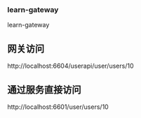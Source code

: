 ### learn-gateway
learn-gateway
## 网关访问
http://localhost:6604/userapi/user/users/10
## 通过服务直接访问
http://localhost:6601/user/users/10
